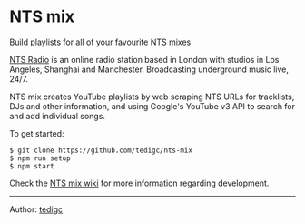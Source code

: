 # NTS mix

Build playlists for all of your favourite NTS mixes

[NTS Radio](https://www.nts.live/)  is an online radio station based in London with studios in Los Angeles, Shanghai and Manchester. Broadcasting underground music live, 24/7.

NTS mix creates YouTube playlists by web scraping NTS URLs for tracklists, DJs and other information, and using Google's YouTube v3 API to search for and add individual songs. 

To get started:

```
$ git clone https://github.com/tedigc/nts-mix
$ npm run setup
$ npm start
```

Check the [NTS mix wiki](https://github.com/tedigc/nts-mix/wiki) for more information regarding development.

---
Author: [tedigc](https://github.com/tedigc)
